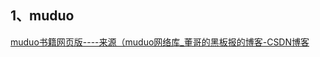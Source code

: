 ## 1、muduo

[muduo书籍网页版----来源（muduo网络库_董哥的黑板报的博客-CSDN博客](https://blog.csdn.net/qq_41453285/category_9632730.html)
